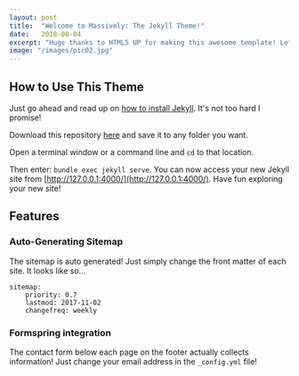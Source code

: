 ```yaml
---
layout: post
title:  "Welcome to Massively: The Jekyll Theme!"
date:   2018-08-04
excerpt: "Huge thanks to HTML5 UP for making this awesome template! Let's see what it can do"
image: "/images/pic02.jpg"
---
```


## How to Use This Theme
Just go ahead and read up on [how to install Jekyll](https://jekyllrb.com/). It's not too hard I promise!

Download this repository [here](https://github.com/iwiedenm/jekyll-theme-massively) and save it to any folder you want.

Open a terminal window or a command line and ```cd``` to that location.

Then enter: ```bundle exec jekyll serve```. You can now access your new Jekyll site from [http://127.0.0.1:4000/](http://127.0.0.1:4000/). Have fun exploring your new site!

## Features
### Auto-Generating Sitemap
The sitemap is auto generated! Just simply change the front matter of each site. It looks like so...
```
sitemap:
    priority: 0.7
    lastmod: 2017-11-02
    changefreq: weekly
```
### Formspring integration
The contact form below each page on the footer actually collects information! Just change your email address in the ```_config.yml``` file!
